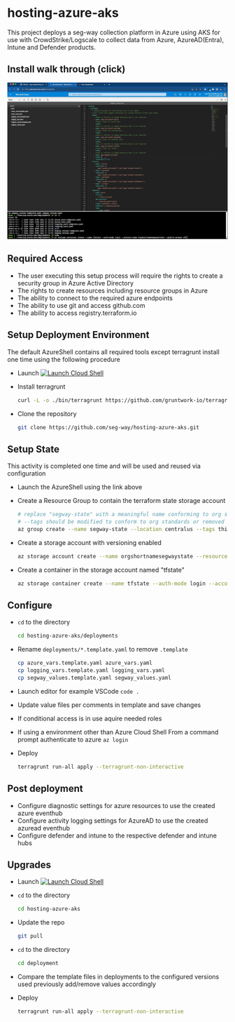 # hosting-azure-aks

This project deploys a seg-way collection platform in Azure using AKS for use with CrowdStrike/Logscale
to collect data from Azure, AzureAD(Entra), Intune and Defender products.

## Install walk through (click)

[![Segway Install Walkthrough](segway.png)](https://app.screencast.com/dN58ifMCOXtKm/e "Segway Install Walkthrough")

## Required Access

* The user executing this setup process will require the rights to create a security group in Azure Active Directory
* The rights to create resources including resource groups in Azure
* The ability to connect to the required azure endpoints
* The ability to use git and access github.com
* The ability to access registry.terraform.io

## Setup Deployment Environment

The default AzureShell contains all required tools except terragrunt install one time using the following procedure

* Launch [![Launch Cloud Shell](https://learn.microsoft.com/azure/cloud-shell/media/embed-cloud-shell/launch-cloud-shell-1.png)](https://shell.azure.com/bash)
* Install terragrunt

    ```bash
    curl -L -o ./bin/terragrunt https://github.com/gruntwork-io/terragrunt/releases/download/v0.48.7/terragrunt_linux_amd64; chmod +x bin/terragrunt
    ```

* Clone the repository

    ```bash
    git clone https://github.com/seg-way/hosting-azure-aks.git
    ```

## Setup State

This activity is completed one time and will be used and reused via configuration

* Launch the AzureShell using the link above
* Create a Resource Group to contain the terraform state storage account

    ```bash
    # replace "segway-state" with a meaningful name conforming to org standards
    # --tags should be modified to conform to org standards or removed
    az group create --name segway-state --location centralus --tags this=that apple=fruit
    ```

* Create a storage account with versioning enabled

    ```bash
    az storage account create --name orgshortnamesegwaystate --resource-group "segway-state" --tags this=that apple=fruit
    ```

* Create a container in the storage account named "tfstate"

    ```bash
    az storage container create --name tfstate --auth-mode login --account-name orgshortnamesegwaystate --public-access off
    ```

## Configure

* `cd` to the directory

    ```bash
    cd hosting-azure-aks/deployments
    ```

* Rename `deployments/*.template.yaml` to remove `.template`

    ```bash
    cp azure_vars.template.yaml azure_vars.yaml
    cp logging_vars.template.yaml logging_vars.yaml
    cp segway_values.template.yaml segway_values.yaml
    ```

* Launch editor for example VSCode `code .`
* Update value files per comments in template and save changes
* If conditional access is in use aquire needed roles
* If using a environment other than Azure Cloud Shell From a command prompt authenticate to azure `az login`
* Deploy

    ```bash
    terragrunt run-all apply --terragrunt-non-interactive
    ```

## Post deployment

* Configure diagnostic settings for azure resources to use the created azure eventhub
* Configure activity logging settings for AzureAD to use the created azuread eventhub
* Configure defender and intune to the respective defender and intune hubs

## Upgrades

* Launch [![Launch Cloud Shell](https://learn.microsoft.com/azure/cloud-shell/media/embed-cloud-shell/launch-cloud-shell-1.png)](https://shell.azure.com/bash)
* `cd` to the directory

    ```bash
    cd hosting-azure-aks
    ```

* Update the repo

    ```bash
    git pull
    ```

* `cd` to the directory

    ```bash
    cd deployment
    ```

* Compare the template files in deployments to the configured versions used previously add/remove values accordingly

* Deploy

    ```bash
    terragrunt run-all apply --terragrunt-non-interactive
    ```
